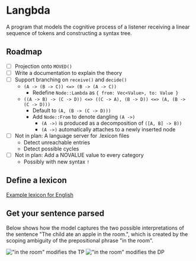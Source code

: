 # Langbda

A program that models the cognitive process of a listener receiving a linear sequence of tokens and constructing a syntax tree.

## Roadmap

- [ ] Projection onto `MOVED()`
- [ ] Write a documentation to explain the theory
- [ ] Support branching on `receive()` and `decide()`
  - `(A -> (B -> C)) <=> (B -> (A -> C))`
    - Redefine `Node::Lambda` as `{ from: Vec<Value>, to: Value }`
  - `((A -> B) -> (C -> D)) <=> ((C -> A), (B -> D)) <=> (A, (B -> (C -> D)))`
    - Default to `(A, (B -> (C -> D)))`
    - Add `Node::From` to denote dangling `(A ->)`
      - `(A ->)` is produced as a decomposition of `([A, B] -> B))`
      - `(A ->)` automatically attaches to a newly inserted node
- [ ] Not in plan: A language server for .lexicon files
  - Detect unreachable entries
  - Detect possible cycles
- [ ] Not in plan: Add a NOVALUE value to every category
  - Possibly with new syntax `!`

## Define a lexicon

[Example lexicon for English](assets/lexicons/en.lexicon)

## Get your sentence parsed

Below shows how the model captures the two possible interpretations of the sentence "The child ate an apple in the room.", which is created by the scoping ambiguity of the prepositional phrase "in the room".

![](assets/examples/the-child-ate-an-apple-in-the-room-_tree-1.png "\"in the room\" modifies the TP")
![](assets/examples/the-child-ate-an-apple-in-the-room-_tree-2.png "\"in the room\" modifies the DP")

